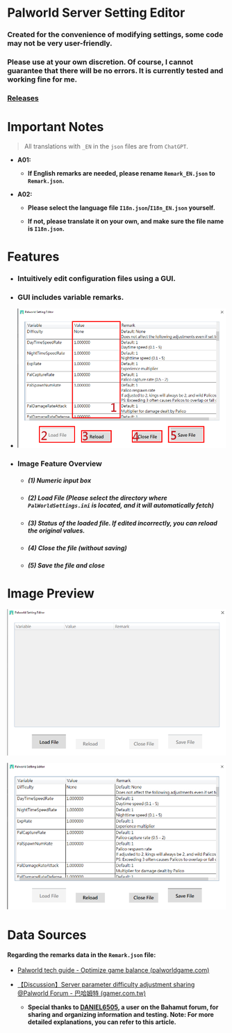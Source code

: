 # Palworld Server Setting Editor

### Created for the convenience of modifying settings, some code may not be very user-friendly.

### Please use at your own discretion. Of course, I cannot guarantee that there will be no errors. It is currently tested and working fine for me.

### [Releases](https://github.com/murayuki/PalWorld-SettingTools/releases)

# Important Notes

> All translations with `_EN` in the `json` files are from `ChatGPT`.

- **A01:**
  
  - **If English remarks are needed, please rename `Remark_EN.json` to `Remark.json`.**

- **A02:**
  
  - **Please select the language file `I18n.json`/`I18n_EN.json` yourself.**
  
  - **If not, please translate it on your own, and make sure the file name is `I18n.json`.**

# Features

* ### **Intuitively edit configuration files using a GUI.**

* ### **GUI includes variable remarks.**

* ![img03](./Images/img03_EN.png)

* ### Image Feature Overview
  
  - ##### **(1) Numeric input box**
  
  - ##### **(2) Load File (Please select the directory where `PalWorldSettings.ini` is located, and it will automatically fetch)**
  
  - ##### **(3) Status of the loaded file. If edited incorrectly, you can reload the original values.**
  
  - ##### **(4) Close the file (without saving)**
  
  - ##### **(5) Save the file and close**

# Image Preview

![img01](./Images/img01_EN.png)

![img02](./Images/img02_EN.png)

# Data Sources

#### **Regarding the remarks data in the `Remark.json` file:**

- [Palworld tech guide - Optimize game balance (palworldgame.com)](https://tech.palworldgame.com/optimize-game-balance)

- [【Discussion】Server parameter difficulty adjustment sharing @Palworld Forum - 巴哈姆特 (gamer.com.tw)](https://forum.gamer.com.tw/C.php?bsn=71458&snA=227)
  
  - **Special thanks to [DANIEL6505](https://home.gamer.com.tw/daniel6505), a user on the Bahamut forum, for sharing and organizing information and testing. Note: For more detailed explanations, you can refer to this article.**
